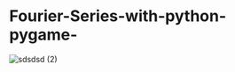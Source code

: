 # Fourier-Series-with-python-pygame-

![sdsdsd (2)](https://user-images.githubusercontent.com/48150537/78889531-71647400-7a81-11ea-933e-aa4116a4ffdb.png)
